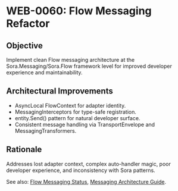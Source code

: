 # WEB-0060: Flow Messaging Refactor

## Objective

Implement clean Flow messaging architecture at the Sora.Messaging/Sora.Flow framework level for improved developer experience and maintainability.

## Architectural Improvements

- AsyncLocal FlowContext for adapter identity.
- MessagingInterceptors for type-safe registration.
- entity.Send() pattern for natural developer surface.
- Consistent message handling via TransportEnvelope and MessagingTransformers.

## Rationale

Addresses lost adapter context, complex auto-handler magic, poor developer experience, and inconsistency with Sora patterns.

See also: [Flow Messaging Status](../engineering/flow-messaging-status.md), [Messaging Architecture Guide](../guides/flow/flow-messaging-architecture.md).

